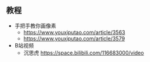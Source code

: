## 教程
- 手把手教你画像素
	- https://www.youxiputao.com/article/3563
	- https://www.youxiputao.com/article/3579
- B站视频
	- 沉思虎 https://space.bilibili.com/116683000/video